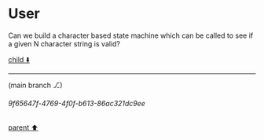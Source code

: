 # User

Can we build a character based state machine which can be called to see if a given N character string is valid?

[child ⬇️](#9f65647f-4769-4f0f-b613-86ac321dc9ee)

---

(main branch ⎇)
###### 9f65647f-4769-4f0f-b613-86ac321dc9ee
[parent ⬆️](#aaa2d4c2-7990-42b2-86d6-d9d9960f506f)
